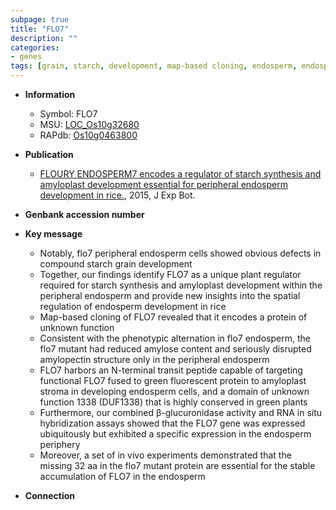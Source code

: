 ```yaml
---
subpage: true
title: "FLO7"
description: ""
categories:
- genes
tags: [grain, starch, development, map-based cloning, endosperm, endosperm development, stroma]
---
```


* **Information**  
    + Symbol: FLO7  
    + MSU: [LOC_Os10g32680](http://rice.plantbiology.msu.edu/cgi-bin/ORF_infopage.cgi?orf=LOC_Os10g32680)  
    + RAPdb: [Os10g0463800](http://rapdb.dna.affrc.go.jp/viewer/gbrowse_details/irgsp1?name=Os10g0463800)  

* **Publication**  
    + [FLOURY ENDOSPERM7 encodes a regulator of starch synthesis and amyloplast development essential for peripheral endosperm development in rice.](http://www.ncbi.nlm.nih.gov/pubmed?term=FLOURY+ENDOSPERM7+encodes+a+regulator+of+starch+synthesis+and+amyloplast+development+essential+for+peripheral+endosperm+development+in+rice.%5BTitle%5D), 2015, J Exp Bot.

* **Genbank accession number**  

* **Key message**  
    + Notably, flo7 peripheral endosperm cells showed obvious defects in compound starch grain development
    + Together, our findings identify FLO7 as a unique plant regulator required for starch synthesis and amyloplast development within the peripheral endosperm and provide new insights into the spatial regulation of endosperm development in rice
    + Map-based cloning of FLO7 revealed that it encodes a protein of unknown function
    + Consistent with the phenotypic alternation in flo7 endosperm, the flo7 mutant had reduced amylose content and seriously disrupted amylopectin structure only in the peripheral endosperm
    + FLO7 harbors an N-terminal transit peptide capable of targeting functional FLO7 fused to green fluorescent protein to amyloplast stroma in developing endosperm cells, and a domain of unknown function 1338 (DUF1338) that is highly conserved in green plants
    + Furthermore, our combined β-glucuronidase activity and RNA in situ hybridization assays showed that the FLO7 gene was expressed ubiquitously but exhibited a specific expression in the endosperm periphery
    + Moreover, a set of in vivo experiments demonstrated that the missing 32 aa in the flo7 mutant protein are essential for the stable accumulation of FLO7 in the endosperm

* **Connection**  



